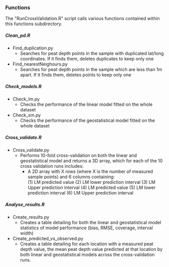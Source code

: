 ### Functions
The "RunCrossValidation.R" script calls various functions contained within this functions subdirectory.

##### Clean_pd.R
* Find_duplication.py 
    * Searches for peat depth points in the sample with duplicated lat/long coordinates. If it finds them, deletes duplicates to keep only one   
* Find_nearestNeighours.py 
    * Searches for peat depth points in the sample which are less than 1m apart. If it finds them, deletes points to keep only one   

##### Check_models.R
* Check_lm.py  
    * Checks the performance of the linear model fitted on the whole dataset
* Check_sm.py  
    *  Checks the performance of the geostatistical model fitted on the whole dataset

##### Cross_validate.R
* Cross_validate.py  
    * Performs 10-fold cross-validation on both the linear and geostatistical model and returns a 3D array, which for each of the 10 cross validation runs includes:  
         * A 2D array with X rows (where X is the number of measured sample points) and 6 columns containing:  
            (1) LM predicted value (2) LM lower prediction interval (3) LM Upper prediction interval
            (4) LM predicted value (5) LM lower prediction interval (6) LM Upper prediction interval

##### Analyse_results.R
* Create_results.py
    * Creates a table detailing for both the linear and geostatistical model statistics of model performance (bias, RMSE, coverage, interval width) 
* Create_predicted_vs_observed.py
    * Creates a table detailing for each location with a measured peat depth value, the mean peat depth value predicted at that location by both linear and geostatistical models across the cross-validation runs.
